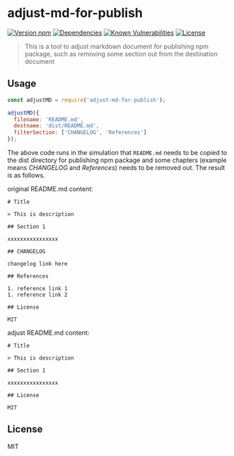 # adjust-md-for-publish

[![Version npm][version]](http://browsenpm.org/package/adjust-md-for-publish)
[![Dependencies][david]](https://david-dm.org/johvin/adjust-md-for-publish)
[![Known Vulnerabilities][vulnerabilities]](https://snyk.io/test/npm/adjust-md-for-publish)
[![License][license]](https://opensource.org/licenses/MIT)

[version]: http://img.shields.io/npm/v/adjust-md-for-publish.svg?style=flat-square
[david]: https://img.shields.io/david/johvin/adjust-md-for-publish.svg?style=flat-square
[vulnerabilities]: https://snyk.io/test/npm/adjust-md-for-publish/badge.svg?style=flat-square
[license]: https://img.shields.io/badge/License-MIT-brightgreen.svg?style=flat-square


> This is a tool to adjust markdown document for publishing npm package, such as removing some section out from the destination document

## Usage

```js
const adjustMD = require('adjust-md-for-publish');

adjustMD({
  filename: 'README.md',
  destname: 'dist/README.md',
  filterSection: ['CHANGELOG', 'References']
});
```

The above code runs in the simulation that `README.md` needs to be copied to the dist directory for publishing npm package and some chapters (example means *CHANGELOG* and *References*) needs to be removed out. The result is as follows.

original README.md content:

```
# Title

> This is description

## Section 1

xxxxxxxxxxxxxxxx

## CHANGELOG

changelog link here

## References

1. reference link 1
1. reference link 2

## License

MIT
```

adjust README.md content:

```
# Title

> This is description

## Section 1

xxxxxxxxxxxxxxxx

## License

MIT
```

## License

MIT